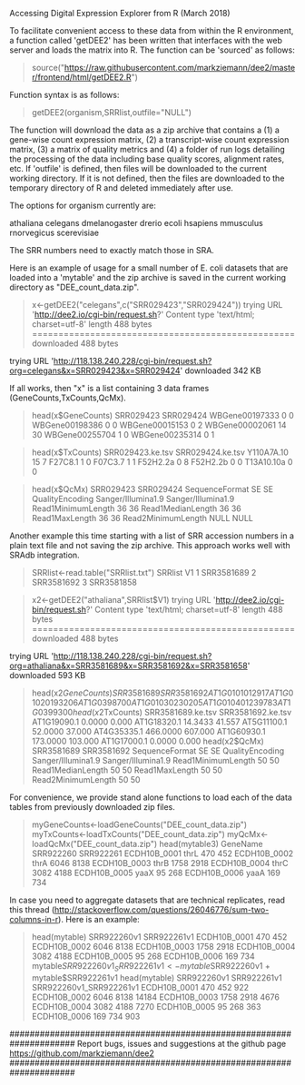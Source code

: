 Accessing Digital Expression Explorer from R
(March 2018)

To facilitate convenient access to these data from within the R environment, a 
function called 'getDEE2' has been written that interfaces with the web server 
and loads the matrix into R. The function can be 'sourced' as follows:

> source("https://raw.githubusercontent.com/markziemann/dee2/master/frontend/html/getDEE2.R")

Function syntax is as follows:

> getDEE2(organism,SRRlist,outfile="NULL")

The function will download the data as a zip archive that contains a (1) a gene-wise
count expression matrix, (2) a transcript-wise count expression matrix, (3) a matrix
of quality metrics and (4) a folder of run logs detailing the processing of the 
data including base quality scores, alignment rates, etc. If 'outfile' is 
defined, then files will be downloaded to the current working directory. If it
is not defined, then the files are downloaded to the temporary directory of R
and deleted immediately after use.

The options for organism currently are:

athaliana
celegans
dmelanogaster
drerio
ecoli
hsapiens
mmusculus
rnorvegicus
scerevisiae

The SRR numbers need to exactly match those in SRA.

Here is an example of usage for a small number of E. coli datasets that are 
loaded into a 'mytable' and the zip archive is saved in the current working
directory as "DEE_count_data.zip".

> x<-getDEE2("celegans",c("SRR029423","SRR029424"))
trying URL 'http://dee2.io/cgi-bin/request.sh?'
Content type 'text/html; charset=utf-8' length 488 bytes
==================================================
downloaded 488 bytes

trying URL 'http://118.138.240.228/cgi-bin/request.sh?org=celegans&x=SRR029423&x=SRR029424'
downloaded 342 KB


If all works, then "x" is a list containing 3 data frames (GeneCounts,TxCounts,QcMx).

> head(x$GeneCounts)
               SRR029423 SRR029424
WBGene00197333         0         0
WBGene00198386         0         0
WBGene00015153         0         2
WBGene00002061        14        30
WBGene00255704         1         0
WBGene00235314         0         1

> head(x$TxCounts)
           SRR029423.ke.tsv SRR029424.ke.tsv
Y110A7A.10               15                7
F27C8.1                   1                0
F07C3.7                   1                1
F52H2.2a                  0                8
F52H2.2b                  0                0
T13A10.10a                0                0

> head(x$QcMx)
                            SRR029423          SRR029424
SequenceFormat                     SE                 SE
QualityEncoding    Sanger/Illumina1.9 Sanger/Illumina1.9
Read1MinimumLength                 36                 36
Read1MedianLength                  36                 36
Read1MaxLength                     36                 36
Read2MinimumLength               NULL               NULL


Another example this time starting with a list of SRR accession numbers in a 
plain text file and not saving the zip archive. This approach works well with 
SRAdb integration.

> SRRlist<-read.table("SRRlist.txt")
> SRRlist
          V1
1 SRR3581689
2 SRR3581692
3 SRR3581858

> x2<-getDEE2("athaliana",SRRlist$V1)
trying URL 'http://dee2.io/cgi-bin/request.sh?'
Content type 'text/html; charset=utf-8' length 488 bytes
==================================================
downloaded 488 bytes

trying URL 'http://118.138.240.228/cgi-bin/request.sh?org=athaliana&x=SRR3581689&x=SRR3581692&x=SRR3581658'
downloaded 593 KB


> head(x2$GeneCounts)
          SRR3581689 SRR3581692
AT1G01010        129         17
AT1G01020        193        206
AT1G03987          0          0
AT1G01030        230        205
AT1G01040       1239        783
AT1G03993          0          0
> head(x2$TxCounts)
            SRR3581689.ke.tsv SRR3581692.ke.tsv
AT1G19090.1            0.0000             0.000
AT1G18320.1           14.3433            41.557
AT5G11100.1           52.0000            37.000
AT4G35335.1          466.0000           607.000
AT1G60930.1          173.0000           103.000
AT1G17000.1            0.0000             0.000
> head(x2$QcMx)
                           SRR3581689         SRR3581692
SequenceFormat                     SE                 SE
QualityEncoding    Sanger/Illumina1.9 Sanger/Illumina1.9
Read1MinimumLength                 50                 50
Read1MedianLength                  50                 50
Read1MaxLength                     50                 50
Read2MinimumLength                 50                 50




For convenience, we provide stand alone functions to load each of the data tables 
from previously downloaded zip files.

> myGeneCounts<-loadGeneCounts("DEE_count_data.zip")
> myTxCounts<-loadTxCounts("DEE_count_data.zip")
> myQcMx<-loadQcMx("DEE_count_data.zip")
> head(mytable3)
             GeneName    SRR922260    SRR922261
ECDH10B_0001     thrL          470          452
ECDH10B_0002     thrA         6046         8138
ECDH10B_0003     thrB         1758         2918
ECDH10B_0004     thrC         3082         4188
ECDH10B_0005     yaaX           95          268
ECDH10B_0006     yaaA          169          734

In case you need to aggregate datasets that are technical replicates, read this
thread (http://stackoverflow.com/questions/26046776/sum-two-columns-in-r). Here
is an example:

> head(mytable)
             SRR922260v1 SRR922261v1
ECDH10B_0001         470         452
ECDH10B_0002        6046        8138
ECDH10B_0003        1758        2918
ECDH10B_0004        3082        4188
ECDH10B_0005          95         268
ECDH10B_0006         169         734
> mytable$SRR922260v1_SRR922261v1<-mytable$SRR922260v1 + mytable$SRR922261v1
> head(mytable)
             SRR922260v1 SRR922261v1 SRR922260v1_SRR922261v1
ECDH10B_0001         470         452                     922
ECDH10B_0002        6046        8138                   14184
ECDH10B_0003        1758        2918                    4676
ECDH10B_0004        3082        4188                    7270
ECDH10B_0005          95         268                     363
ECDH10B_0006         169         734                     903


#####################################################################
Report bugs, issues and suggestions at the github page
https://github.com/markziemann/dee2
#####################################################################
